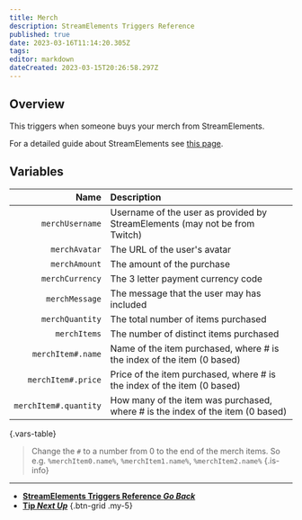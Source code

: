 ```yaml
---
title: Merch
description: StreamElements Triggers Reference
published: true
date: 2023-03-16T11:14:20.305Z
tags: 
editor: markdown
dateCreated: 2023-03-15T20:26:58.297Z
---
```


## Overview
This triggers when someone buys your merch from StreamElements.

For a detailed guide about StreamElements see [this page](/Integrations/StreamElements).

## Variables
Name | Description
----:|:------------
`merchUsername` | Username of the user as provided by StreamElements (may not be from Twitch)
`merchAvatar` | The URL of the user's avatar
`merchAmount` | The amount of the purchase
`merchCurrency` | The 3 letter payment currency code
`merchMessage` | The message that the user may has included
`merchQuantity` | The total number of items purchased
`merchItems` | The number of distinct items purchased
`merchItem#.name` | Name of the item purchased, where # is the index of the item (0 based)
`merchItem#.price` | Price of the item purchased, where # is the index of the item (0 based)
`merchItem#.quantity` | How many of the item was purchased, where # is the index of the item (0 based)
{.vars-table}

> Change the `#` to a number from 0 to the end of the merch items. So e.g. `%merchItem0.name%`, `%merchItem1.name%`, `%merchItem2.name%`
{.is-info}

---

- [<i class="mdi mdi-chevron-left"></i>**StreamElements Triggers Reference *Go Back***](/Triggers/StreamElements)
- [<i class="mdi mdi-cash primary--text"></i> **Tip *Next Up***](/Triggers/StreamElements/Tip)
{.btn-grid .my-5}